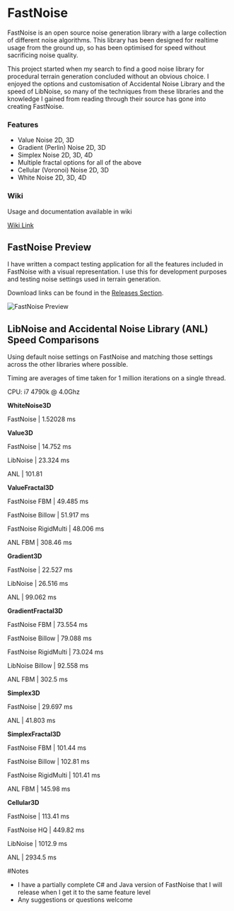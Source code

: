 # FastNoise

FastNoise is an open source noise generation library with a large collection of different noise algorithms. This library has been designed for realtime usage from the ground up, so has been optimised for speed without sacrificing noise quality.

This project started when my search to find a good noise library for procedural terrain generation concluded without an obvious choice. I enjoyed the options and customisation of Accidental Noise Library and the speed of LibNoise, so many of the techniques from these libraries and the knowledge I gained from reading through their source has gone into creating FastNoise. 

### Features
- Value Noise 2D, 3D
- Gradient (Perlin) Noise 2D, 3D
- Simplex Noise 2D, 3D, 4D
- Multiple fractal options for all of the above
- Cellular (Voronoi) Noise 2D, 3D
- White Noise 2D, 3D, 4D

### Wiki
Usage and documentation available in wiki

[Wiki Link](https://github.com/Auburns/FastNoise/wiki)

## FastNoise Preview

I have written a compact testing application for all the features included in FastNoise with a visual representation. I use this for development purposes and testing noise settings used in terrain generation.

Download links can be found in the [Releases Section](https://github.com/Auburns/FastNoise/releases).

![FastNoise Preview](http://i.imgur.com/33QdL8m.png)

## LibNoise and Accidental Noise Library (ANL) Speed Comparisons

Using default noise settings on FastNoise and matching those settings across the other libraries where possible.

Timing are averages of time taken for 1 million iterations on a single thread.

CPU: i7 4790k @ 4.0Ghz

**WhiteNoise3D**

FastNoise |
1.52028 ms

**Value3D**

FastNoise |
14.752 ms

LibNoise |
23.324 ms

ANL |
101.81 

**ValueFractal3D**

FastNoise FBM |
49.485 ms

FastNoise Billow |
51.917 ms

FastNoise RigidMulti |
48.006 ms

ANL FBM |
308.46 ms

**Gradient3D**

FastNoise |
22.527 ms

LibNoise |
26.516 ms

ANL |
99.062 ms

**GradientFractal3D**

FastNoise FBM |
73.554 ms

FastNoise Billow |
79.088 ms

FastNoise RigidMulti |
73.024 ms

LibNoise Billow |
92.558 ms

ANL FBM |
302.5 ms

**Simplex3D**

FastNoise |
29.697 ms

ANL |
41.803 ms

**SimplexFractal3D**

FastNoise FBM |
101.44 ms

FastNoise Billow |
102.81 ms

FastNoise RigidMulti |
101.41 ms

ANL FBM |
145.98 ms

**Cellular3D**

FastNoise |
113.41 ms

FastNoise HQ |
449.82 ms

LibNoise |
1012.9 ms

ANL |
2934.5 ms

#Notes

- I have a partially complete C# and Java version of FastNoise that I will release when I get it to the same feature level
- Any suggestions or questions welcome

